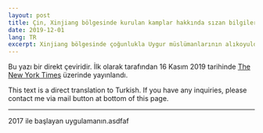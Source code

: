 ```yaml
---
layout: post
title: Çin, Xinjiang bölgesinde kurulan kamplar hakkında sızan bilgiler üzerine 5 ana madde
date: 2019-12-01
lang: TR
excerpt: Xinjiang bölgesinde çoğunlukla Uygur müslümanlarının alıkoyuldukları 'eğitim' kampları hakkında sızan resmi yazışmalardan çıkarım 5 önemli madde
---
```



Bu yazı bir direkt çeviridir. İlk olarak tarafından 16 Kasım 2019 tarihinde [The New York Times](https://www.nytimes.com/2019/11/16/world/asia/china-muslims-detention.html) üzerinde yayınlandı.


This text is a direct translation to Turkish. If you have any inquiries, please contact me via mail button at bottom of this page.


<hr>

2017 ile başlayan uygulamanın.asdfaf
